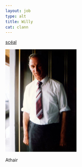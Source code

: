 ```yaml
---
layout: job
type: alt
title: Willy
cat: clann
---
```

[ scéal ](uilliam.html)

![pic](../img/da.jpg)


<p>Athair</p>
